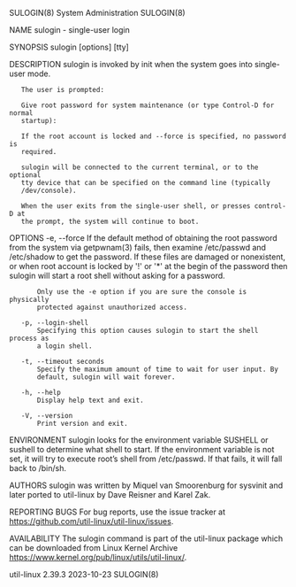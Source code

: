 SULOGIN(8)                   System Administration                  SULOGIN(8)

NAME
       sulogin - single-user login

SYNOPSIS
       sulogin [options] [tty]

DESCRIPTION
       sulogin is invoked by init when the system goes into single-user mode.

       The user is prompted:

       Give root password for system maintenance (or type Control-D for normal
       startup):

       If the root account is locked and --force is specified, no password is
       required.

       sulogin will be connected to the current terminal, or to the optional
       tty device that can be specified on the command line (typically
       /dev/console).

       When the user exits from the single-user shell, or presses control-D at
       the prompt, the system will continue to boot.

OPTIONS
       -e, --force
           If the default method of obtaining the root password from the
           system via getpwnam(3) fails, then examine /etc/passwd and
           /etc/shadow to get the password. If these files are damaged or
           nonexistent, or when root account is locked by '!' or '*' at the
           begin of the password then sulogin will start a root shell without
           asking for a password.

           Only use the -e option if you are sure the console is physically
           protected against unauthorized access.

       -p, --login-shell
           Specifying this option causes sulogin to start the shell process as
           a login shell.

       -t, --timeout seconds
           Specify the maximum amount of time to wait for user input. By
           default, sulogin will wait forever.

       -h, --help
           Display help text and exit.

       -V, --version
           Print version and exit.

ENVIRONMENT
       sulogin looks for the environment variable SUSHELL or sushell to
       determine what shell to start. If the environment variable is not set,
       it will try to execute root’s shell from /etc/passwd. If that fails, it
       will fall back to /bin/sh.

AUTHORS
       sulogin was written by Miquel van Smoorenburg for sysvinit and later
       ported to util-linux by Dave Reisner and Karel Zak.

REPORTING BUGS
       For bug reports, use the issue tracker at
       https://github.com/util-linux/util-linux/issues.

AVAILABILITY
       The sulogin command is part of the util-linux package which can be
       downloaded from Linux Kernel Archive
       <https://www.kernel.org/pub/linux/utils/util-linux/>.

util-linux 2.39.3                 2023-10-23                        SULOGIN(8)
